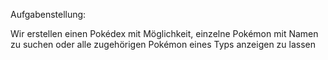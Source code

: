 Aufgabenstellung:

Wir erstellen einen Pokédex mit Möglichkeit, einzelne Pokémon mit Namen zu suchen oder alle zugehörigen Pokémon eines Typs anzeigen zu lassen
